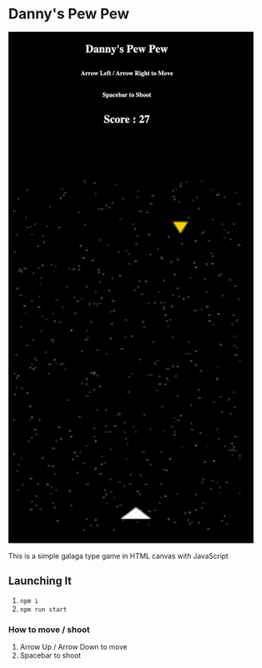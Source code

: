 
# Danny's Pew Pew

![Preview](dannyspewpew.gif)

This is a simple galaga type game in HTML canvas with JavaScript

## Launching It
1. `npm i`
2. `npm run start`

### How to move / shoot
1. Arrow Up / Arrow Down to move
2. Spacebar to shoot

